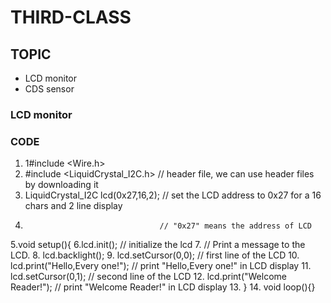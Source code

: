 # THIRD-CLASS

## TOPIC
- LCD monitor
- CDS sensor
### LCD monitor

### CODE
1. 1#include <Wire.h> 
2. #include <LiquidCrystal_I2C.h>     // header file, we can use header files by downloading it 
3. LiquidCrystal_I2C lcd(0x27,16,2);  // set the LCD address to 0x27 for a 16 chars and 2 line display
4.                                   // "0x27" means the address of LCD
5.void setup(){
6.lcd.init();                      // initialize the lcd
7.                                   // Print a message to the LCD.
8. lcd.backlight();
9. lcd.setCursor(0,0);                // first line of the LCD
10. lcd.print("Hello,Every one!");    // print "Hello,Every one!" in LCD display
11. lcd.setCursor(0,1);               // second line of the LCD
12. lcd.print("Welcome Reader!");     // print "Welcome Reader!" in LCD display
13. }
14. void loop(){}
